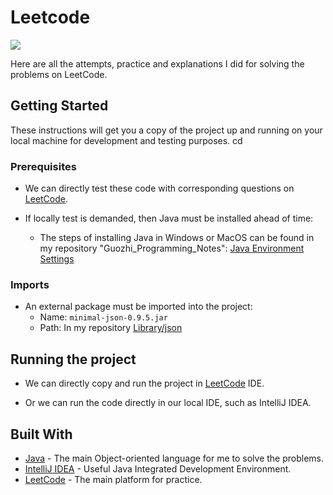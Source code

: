 # Leetcode
![](https://img.shields.io/badge/java-^12.0.1-blue.svg) <br>

Here are all the attempts, practice and explanations I did for solving the problems on LeetCode.

## Getting Started

These instructions will get you a copy of the project up and running on your local machine for development and testing purposes.
cd
### Prerequisites

* We can directly test these code with corresponding questions on [LeetCode](https://leetcode.com/).

* If locally test is demanded, then Java must be installed ahead of time: 
    * The steps of installing Java in Windows or MacOS can be found in my repository "Guozhi_Programming_Notes": [Java Environment Settings](https://app.gitbook.com/@tangguozhi53/s/guozhi-programming-notes/configuration-tutorials/1.1-java-environment-settings)

### Imports

* An external package must be imported into the project: 
    * Name: `minimal-json-0.9.5.jar`
    * Path: In my repository [Library/json](https://github.com/GuozhiTang/Library/tree/master/Json)


## Running the project

* We can directly copy and run the project in [LeetCode](https://leetcode.com/) IDE.

* Or we can run the code directly in our local IDE, such as IntelliJ IDEA.

## Built With

* [Java](https://www.oracle.com/technetwork/java/javase/downloads/index.html) - The main Object-oriented language for me to solve the problems.
* [IntelliJ IDEA](https://www.jetbrains.com/idea/) - Useful Java Integrated Development Environment.
* [LeetCode](https://leetcode.com/) - The main platform for practice.
